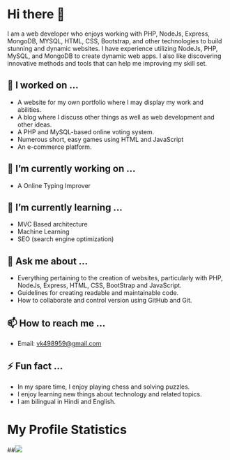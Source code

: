 
# Hi there 👋

I am a web developer who enjoys working with PHP, NodeJs, Express, MongoDB, MYSQL, HTML, CSS, Bootstrap, and other technologies to build stunning and dynamic websites. I have experience utilizing NodeJs, PHP, MySQL, and MongoDB to create dynamic web apps. I also like discovering innovative methods and tools that can help me improving my skill set.

## 🔭 I worked on ...

- A website for my own portfolio where I may display my work and abilities.
- A blog where I discuss other things as well as web development and other ideas.
- A PHP and MySQL-based online voting system.
- Numerous short, easy games using HTML and JavaScript
- An e-commerce platform.

## 🔭 I’m currently working on ...

- A Online Typing Improver


## 🌱 I’m currently learning ...
- MVC Based architecture
- Machine Learning
- SEO (search engine optimization)


## 💬 Ask me about ...

- Everything pertaining to the creation of websites, particularly with PHP, NodeJs, Express, HTML, CSS, BootStrap and JavaScript.
- Guidelines for creating readable and maintainable code.
- How to collaborate and control version using GitHub and Git.


## 📫 How to reach me ...

- Email: [vk498959@gmail.com](mailto:vk498959@gmail.com)

## ⚡ Fun fact ...


- In my spare time, I enjoy playing chess and solving puzzles.
- I enjoy learning new things about technology and related topics.
- I am bilingual in Hindi and English.

# My Profile Statistics
##![](https://komarev.com/ghpvc/?username=vk498959&color=blue&style=flat)
